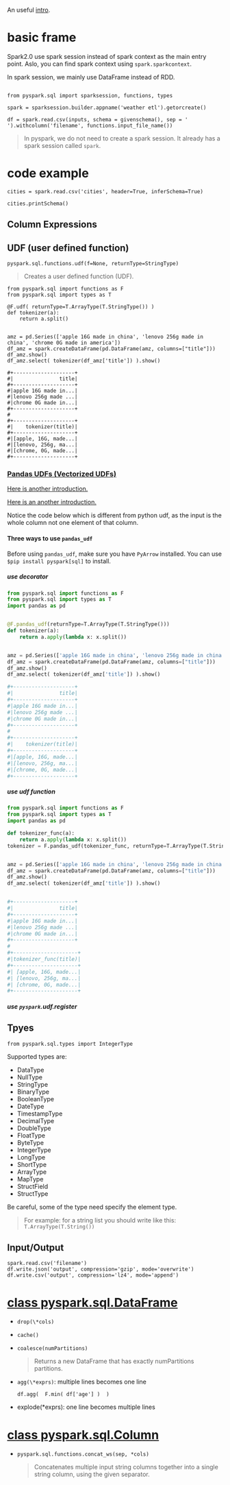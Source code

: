 An useful [intro](https://blog.csdn.net/github_38414650/article/details/80910677).

# basic frame

Spark2.0 use spark session instead of spark context as the main entry point.
Aslo, you can find spark context using `spark.sparkcontext`.

In spark session, we mainly use DataFrame instead of RDD.

```

from pyspark.sql import sparksession, functions, types

spark = sparksession.builder.appname('weather etl').getorcreate()

df = spark.read.csv(inputs, schema = givenschema(), sep = ' ').withcolumn('filename', functions.input_file_name())

```

> In pyspark, we do not need to create a spark session. It already has a spark
> session called `spark`.

# code example
```
cities = spark.read.csv('cities', header=True, inferSchema=True)

cities.printSchema()

```

## Column Expressions

## UDF (user defined function)

`pyspark.sql.functions.udf(f=None, returnType=StringType)`

> Creates a user defined function (UDF).

```
from pyspark.sql import functions as F
from pyspark.sql import types as T

@F.udf( returnType=T.ArrayType(T.StringType()) )
def tokenizer(a):
    return a.split()


amz = pd.Series(['apple 16G made in china', 'lenovo 256g made in china', 'chrome 0G made in america'])
df_amz = spark.createDataFrame(pd.DataFrame(amz, columns=["title"]))
df_amz.show()
df_amz.select( tokenizer(df_amz['title']) ).show()

#+--------------------+
#|               title|
#+--------------------+
#|apple 16G made in...|
#|lenovo 256g made ...|
#|chrome 0G made in...|
#+--------------------+
#
#+--------------------+
#|    tokenizer(title)|
#+--------------------+
#|[apple, 16G, made...|
#|[lenovo, 256g, ma...|
#|[chrome, 0G, made...|
#+--------------------+
```

### [Pandas UDFs (Vectorized UDFs)](https://spark.apache.org/docs/latest/sql-pyspark-pandas-with-arrow.html)

[Here is another introduction.](https://www.jianshu.com/p/87d70918e16e)

[Here is an another introduction.](https://blog.csdn.net/lsshlsw/article/details/79932643)

Notice the code below which is different from python udf, as the input is
the whole column not one element of that column.


#### Three ways to use `pandas_udf`

Before using `pandas_udf`, make sure you have `PyArrow` installed.
You can use `$pip install pyspark[sql]` to install.

##### use decorator
```python
from pyspark.sql import functions as F
from pyspark.sql import types as T
import pandas as pd


@F.pandas_udf(returnType=T.ArrayType(T.StringType()))
def tokenizer(a):
    return a.apply(lambda x: x.split())


amz = pd.Series(['apple 16G made in china', 'lenovo 256g made in china', 'chrome 0G made in america'])
df_amz = spark.createDataFrame(pd.DataFrame(amz, columns=["title"]))
df_amz.show()
df_amz.select( tokenizer(df_amz['title']) ).show()

#+--------------------+
#|               title|
#+--------------------+
#|apple 16G made in...|
#|lenovo 256g made ...|
#|chrome 0G made in...|
#+--------------------+
#
#+--------------------+
#|    tokenizer(title)|
#+--------------------+
#|[apple, 16G, made...|
#|[lenovo, 256g, ma...|
#|[chrome, 0G, made...|
#+--------------------+
```
##### use udf function 
```python
from pyspark.sql import functions as F
from pyspark.sql import types as T
import pandas as pd

def tokenizer_func(a):
    return a.apply(lambda x: x.split())
tokenizer = F.pandas_udf(tokenizer_func, returnType=T.ArrayType(T.StringType()) )


amz = pd.Series(['apple 16G made in china', 'lenovo 256g made in china', 'chrome 0G made in america'])
df_amz = spark.createDataFrame(pd.DataFrame(amz, columns=["title"]))
df_amz.show()
df_amz.select( tokenizer(df_amz['title']) ).show()


#+--------------------+
#|               title|
#+--------------------+
#|apple 16G made in...|
#|lenovo 256g made ...|
#|chrome 0G made in...|
#+--------------------+
#
#+---------------------+
#|tokenizer_func(title)|
#+---------------------+
#| [apple, 16G, made...|
#| [lenovo, 256g, ma...|
#| [chrome, 0G, made...|
#+---------------------+
```
##### use `pyspark`.udf.register


## Tpyes

```
from pyspark.sql.types import IntegerType
```
Supported types are: 
* DataType
* NullType
* StringType
* BinaryType
* BooleanType
* DateType
* TimestampType
* DecimalType
* DoubleType
* FloatType
* ByteType
* IntegerType
* LongType
* ShortType
* ArrayType
* MapType
* StructField
* StructType

Be careful, some of the type need specify the element type.
> For example: for a string list you should write like this: `T.ArrayType(T.String())`

## Input/Output

```
spark.read.csv('filename')
df.write.json('output', compression='gzip', mode='overwrite')
df.write.csv('output', compression='lz4', mode='append')
```

# [class pyspark.sql.DataFrame](https://spark.apache.org/docs/latest/api/python/pyspark.sql.html?#pyspark.sql.DataFrame)

+ `drop(\*cols)`

+ `cache()`

+ `coalesce(numPartitions)`
  > Returns a new DataFrame that has exactly numPartitions partitions.

+ `agg(\*exprs)`: multiple lines becomes one line
  ```
  df.agg(  F.min( df['age'] )  )
  ```

+ explode(\*exprs): one line becomes multiple lines

# [class pyspark.sql.Column](https://spark.apache.org/docs/latest/api/python/pyspark.sql.html?#pyspark.sql.Column)

+ `pyspark.sql.functions.concat_ws(sep, *cols)`

   > Concatenates multiple input string columns together into a single string column, using the given separator.



